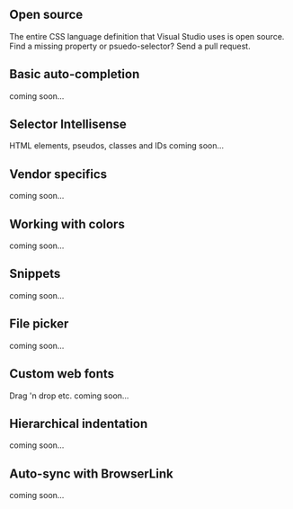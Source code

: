 ﻿<properties
			pageTitle="CSS"
			description="The new CSS editor in Visual Studio fully supports all versions of CSS incluing aspects version 4."
			slug="css"
			order="300"
			keywords="css, intellisense, stylesheets"
/>

## Open source
The entire CSS language definition that Visual Studio uses is open source.
Find a missing property or psuedo-selector? Send a pull request.

## Basic auto-completion
coming soon...

## Selector Intellisense
HTML elements, pseudos, classes and IDs
coming soon...

## Vendor specifics
coming soon...

## Working with colors
coming soon...

## Snippets
coming soon...

## File picker
coming soon...

## Custom web fonts
Drag 'n drop etc.
coming soon...

## Hierarchical indentation
coming soon...

## Auto-sync with BrowserLink
coming soon...